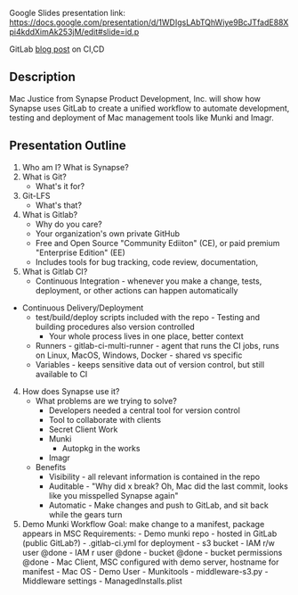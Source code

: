 Google Slides presentation link: https://docs.google.com/presentation/d/1WDIgsLAbTQhWiye9BcJTfadE88Xpi4kddXimAk253jM/edit#slide=id.p

GitLab [blog post](https://about.gitlab.com/2016/08/05/continuous-integration-delivery-and-deployment-with-gitlab/) on CI,CD

## Description
Mac Justice from Synapse Product Development, Inc. will show how Synapse uses GitLab to create a unified workflow to automate development, testing and deployment of Mac management tools like Munki and Imagr.

## Presentation Outline
1. Who am I? What is Synapse?
1. What is Git?
	- What's it for?
2. Git-LFS
	- What's that?
4. What is Gitlab?
	- Why do you care?
	- Your organization's own private GitHub
	- Free and Open Source "Community Ediiton" (CE), or paid premium "Enterprise Edition" (EE)
	- Includes tools for bug tracking, code review, documentation,
5. What is Gitlab CI?
	- Continuous Integration - whenever you make a change, tests, deployment, or other actions can happen automatically
  - Continuous Delivery/Deployment
	- test/build/deploy scripts included with the repo
			- Testing and building procedures also version controlled
		- Your whole process lives in one place, better context
	- Runners
			- gitlab-ci-multi-runner - agent that runs the CI jobs, runs on Linux, MacOS, Windows, Docker
			- shared vs specific
	- Variables - keeps sensitive data out of version control, but still available to CI
4. How does Synapse use it?
	- What problems are we trying to solve?
		- Developers needed a central tool for version control
		- Tool to collaborate with clients
		- Secret Client Work
		- Munki
			- Autopkg in the works
		- Imagr
	- Benefits
		- Visibility - all relevant information is contained in the repo
		- Auditable - "Why did x break? Oh, Mac did the last commit, looks like you misspelled Synapse again"
		- Automatic - Make changes and push to GitLab, and sit back while the gears turn
4. Demo Munki Workflow
	Goal: make change to a manifest, package appears in MSC
	Requirements:
		- Demo munki repo
			- hosted in GitLab (public GitLab?)
			- .gitlab-ci.yml for deployment
		- s3 bucket
			- IAM r/w user @done
			- IAM r user @done
			- bucket @done
			- bucket permissions @done
		- Mac Client, MSC configured with demo server, hostname for manifest
			- Mac OS
			- Demo User
			- Munkitools
			- middleware-s3.py
			- Middleware settings
			- ManagedInstalls.plist

